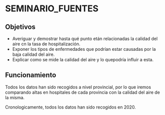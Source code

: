 # SEMINARIO_FUENTES
## Objetivos
- Averiguar y demostrar hasta qué punto etán relacionadas la calidad del aire cn la tasa de hospitalización.
- Exponer los tipos de enfermedades que podrían estar causadas por la baja calidad del aire.
- Explicar como se mide la calidad del aire y lo quepodría influir a esta.
## Funcionamiento
Todos los datos han sido recogidos a nivel provincial, por lo que iremos comparando altas en hospitales de cada provincia con la calidad del aire de la misma.

Cronologicamente, todos los datos han sido recogidos en 2020.

